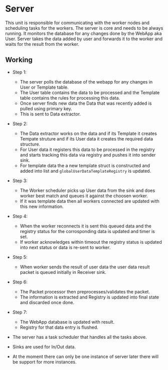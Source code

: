 # Server

This unit is responsible for communicating with the worker nodes and scheduling tasks for the workers. The server is core and needs to be always running. It monitors the database
for any changes done by the WebApp aka User. Server takes the data added by user and forwards it to the worker and waits for the result from the worker.

## Working

- Step 1:
    - The server polls the database of the webapp for any changes in User or Template table.
    - The User table contains the data to be processed and the Template table contains the rules for processing this data.
    - Once server finds new data the Data that was recently added is pulled using primary key.
    - This is sent to Data extractor.
- Step 2:
   - The Data extractor works on the data and if its Template it creates Tempate struture and if its User data it creates the required data structure.
   - For User data it registers this data to be processed in the registry and starts tracking this data via registry and pushes it into sender sink.
   - For template data the a new template struct is constructed and added into list and `globalUserDataTemplateRegistry` is updated.
 - Step 3:
    - The Worker scheduler picks up User data from the sink and does worker best match and queues it against the choosen worker.
    - If it was template data then all workers connected are updated with this new information.
  - Step 4:
     - When the worker reconnects it is sent this queued data and the registry status for the corrosponding data is updated and timer is set.
     - If worker acknowledges within timeout the registry status is updated into next status or data is re-sent to worker.
  - Step 5:
     - When worker sends the result of user data the user data result packet is queued initially in Receiver sink.
  - Step 6:
     - The Packet processor then preprocesses/validates the packet.
     - The information is extracted and Registry is updated into final state and discarded once done.
  - Step 7:
     - The WebApp database is updated with result.
     - Registry for that data entry is flushed.

- The server has a task scheduler that handles all the tasks above.
- Sinks are used for In/Out data.
- At the moment there can only be one instance of server later there will be support for more instances.

